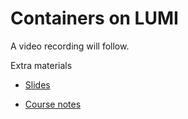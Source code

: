 # Containers on LUMI

A video recording will follow.

Extra materials

-   [Slides](https://462000265.lumidata.eu/2day-20240502/files/LUMI-2day-20240502-09-containers.pdf)

-   [Course notes](09_Containers.md)
